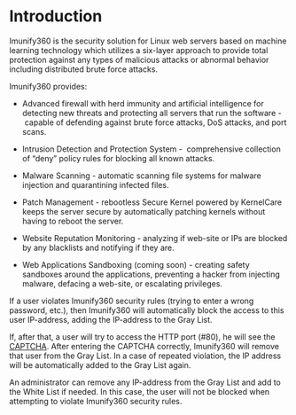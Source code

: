 # Introduction


Imunify360 is the security solution for Linux web servers based on machine learning technology which utilizes a six-layer approach to provide total protection against any types of malicious attacks or abnormal behavior including distributed brute force attacks.

Imunify360 provides:

 * Advanced firewall with herd immunity and artificial intelligence for detecting new threats and protecting all servers that run the software -  capable of defending against brute force attacks, DoS attacks, and port scans.

 * Intrusion Detection and Protection System -  comprehensive collection of “deny” policy rules for blocking all known attacks.

 * Malware Scanning - automatic scanning file systems for malware injection and quarantining infected files.

 * Patch Management - rebootless Secure Kernel powered by KernelCare keeps the server secure by automatically patching kernels without having to reboot the server.

 * Website Reputation Monitoring - analyzing if web-site or IPs are blocked by any blacklists and notifying if they are.

 * Web Applications Sandboxing (coming soon) - creating safety sandboxes around the applications, preventing a hacker from injecting malware, defacing a web-site, or escalating privileges.

If a user violates Imunify360 security rules (trying to enter a wrong password, etc.), then Imunify360 will automatically block the access to this user IP-address, adding the IP-address to the <span class="notranslate">Gray List</span>.

If, after that, a user will try to access the HTTP port (#80), he will see the [CAPTCHA](/webshield/#captcha). After entering the CAPTCHA correctly, Imunify360 will remove that user from the <span class="notranslate">Gray List</span>. In a case of repeated violation, the IP address will be automatically added to the <span class="notranslate">Gray List</span> again.

An administrator can remove any IP-address from the <span class="notranslate">Gray List</span> and add to the <span class="notranslate">White List</span> if needed. In this case, the user will not be blocked when attempting to violate Imunify360 security rules.



